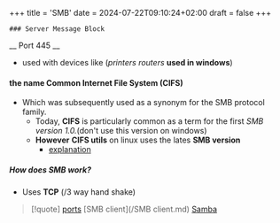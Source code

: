 +++
title = 'SMB'
date = 2024-07-22T09:10:24+02:00
draft = false
+++

    ### Server Message Block 
__ Port 445  __
- used with devices like (*printers routers* **used in windows**)

#### the name Common Internet File System (CIFS)
- Which was subsequently used as a synonym for the SMB protocol family. 
    - Today, **CIFS** is particularly common as a term for the first *SMB version 1.0.*(don't use this version on windows)
    - **However** **CIFS utils**  on linux uses the lates **SMB version** 
	    - [explanation](https://www.youtube.com/watch?v=XbyvQFJ-jHY&list=PL78ppT-_wOmuwT9idLvuoKOn6UYurFKCp&index=15)

##### How does SMB work?
- Uses **TCP** (/3 way hand shake)

>[!quote] [ports](/ports/ports.md) [SMB client](/SMB client.md) [Samba](/Samba.md)
